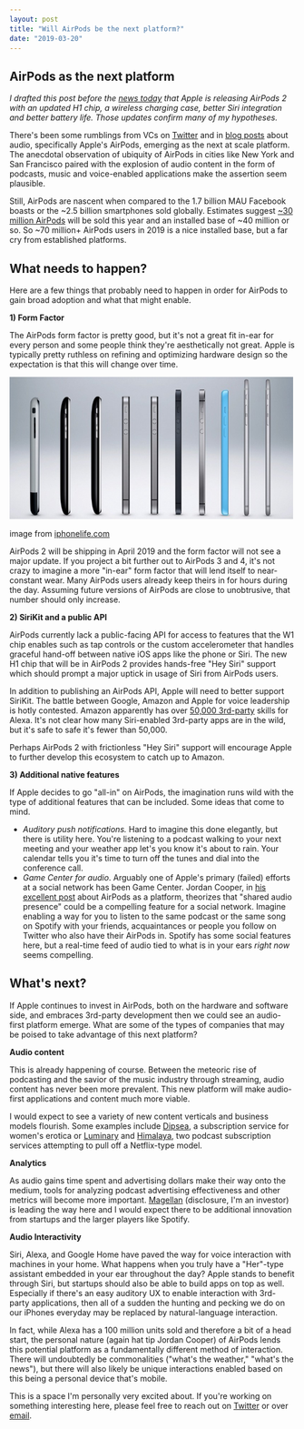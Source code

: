 ```yaml
---
layout: post
title: "Will AirPods be the next platform?"
date: "2019-03-20"
---
```


## AirPods as the next platform

*I drafted this post before the [news today](https://www.theverge.com/2019/3/20/18274040/apple-second-gen-airpods-wireless-charging-case-siri-h1) that Apple is releasing AirPods 2 with an updated H1 chip, a wireless charging case, better Siri integration and better battery life. Those updates confirm many of my hypotheses.*

There's been some rumblings from VCs on [Twitter](https://twitter.com/arjunblj/status/1083755361931354112?s=20) and in [blog posts](https://jordancooper.blog/2018/08/29/airpods-as-the-next-platform-and-the-native-applications-therein/) about audio, specifically Apple's AirPods, emerging as the next at scale platform. The anecdotal observation of ubiquity of AirPods in cities like New York and San Francisco paired with the explosion of audio content in the form of podcasts, music and voice-enabled applications make the assertion seem plausible.

Still, AirPods are nascent when compared to the 1.7 billion MAU Facebook boasts or the ~2.5 billion smartphones sold globally. Estimates suggest [~30 million AirPods](https://www.cnbc.com/2018/12/03/apple-will-launch-new-airpods-in-2019-sales-expected-to-grow.html) will be sold this year and an installed base of ~40 million or so. So ~70 million+ AirPods users in 2019 is a nice installed base, but a far cry from established platforms. 

## What needs to happen?

Here are a few things that probably need to happen in order for AirPods to gain broad adoption and what that might enable.

**1) Form Factor**

The AirPods form factor is pretty good, but it's not a great fit in-ear for every person and some people think they're aesthetically not great. Apple is typically pretty ruthless on refining and optimizing hardware design so the expectation is that this will change over time.

<img src="/assets/images/allphones.jpg" alt="" style="width:500px;height:250px;">

image from [iphonelife.com](https://www.iphonelife.com/content/evolution-iphone-every-model-2007-2016)

AirPods 2 will be shipping in April 2019 and the form factor will not see a major update. If you project a bit further out to AirPods 3 and 4, it's not crazy to imagine a more "in-ear" form factor that will lend itself to near-constant wear. Many AirPods users already keep theirs in for hours during the day. Assuming future versions of AirPods are close to unobtrusive, that number should only increase.

**2) SiriKit and a public API**

AirPods currently lack a public-facing API for access to features that the W1 chip enables such as tap controls or the custom accelerometer that handles graceful hand-off between native iOS apps like the phone or Siri. The new H1 chip that will be in AirPods 2 provides hands-free "Hey Siri" support which should prompt a major uptick in usage of Siri from AirPods users.

In addition to publishing an AirPods API, Apple will need to better support SiriKit. The battle between Google, Amazon and Apple for voice leadership is hotly contested. Amazon apparently has over [50,000 3rd-party](https://techcrunch.com/2019/01/02/the-number-of-alexa-skills-in-the-u-s-more-than-doubled-in-2018/) skills for Alexa. It's not clear how many Siri-enabled 3rd-party apps are in the wild, but it's safe to safe it's fewer than 50,000.

Perhaps AirPods 2 with frictionless "Hey Siri" support will encourage Apple to further develop this ecosystem to catch up to Amazon.

**3) Additional native features**

If Apple decides to go "all-in" on AirPods, the imagination runs wild with the type of additional features that can be included. Some ideas that come to mind.

- *Auditory push notifications.* Hard to imagine this done elegantly, but there is utility here. You're listening to a podcast walking to your next meeting and your weather app let's you know it's about to rain. Your calendar tells you it's time to turn off the tunes and dial into the conference call.
- *Game Center for audio*. Arguably one of Apple's primary (failed) efforts at a social network has been Game Center. Jordan Cooper, in [his excellent post](https://jordancooper.blog/2018/08/29/airpods-as-the-next-platform-and-the-native-applications-therein/) about AirPods as a platform, theorizes that "shared audio presence" could be a compelling feature for a social network. Imagine enabling a way for you to listen to the same podcast or the same song on Spotify with your friends, acquaintances or people you follow on Twitter who also have their AirPods in. Spotify has some social features here, but a real-time feed of audio tied to what is in your ears *right now* seems compelling.

## **What's next?**

If Apple continues to invest in AirPods, both on the hardware and software side, and embraces 3rd-party development then we could see an audio-first platform emerge. What are some of the types of companies that may be poised to take advantage of this next platform?

**Audio content**

This is already happening of course. Between the meteoric rise of podcasting and the savior of the music industry through streaming, audio content has never been more prevalent. This new platform will make audio-first applications and content much more viable. 

I would expect to see a variety of new content verticals and business models flourish. Some examples include [Dipsea](https://techcrunch.com/2019/02/26/dipsea-raises-5-5m-for-short-form-sexy-audio-stories/), a subscription service for women's erotica or [Luminary](https://www.nytimes.com/2019/03/03/business/media/luminary-media-podcast-app.html) and [Himalaya](https://variety.com/2019/digital/news/podcast-platform-himalaya-raises-100-million-launches-apps-with-tipping-function-1203130068/), two podcast subscription services attempting to pull off a Netflix-type model.

**Analytics**

As audio gains time spent and advertising dollars make their way onto the medium, tools for analyzing podcast advertising effectiveness and other metrics will become more important. [Magellan](https://www.magellan.ai/) (disclosure, I'm an investor) is leading the way here and I would expect there to be additional innovation from startups and the larger players like Spotify.

**Audio Interactivity**

Siri, Alexa, and Google Home have paved the way for voice interaction with machines in your home. What happens when you truly have a "Her"-type assistant embedded in your ear throughout the day? Apple stands to benefit through Siri, but startups should also be able to build apps on top as well. Especially if there's an easy auditory UX to enable interaction with 3rd-party applications, then all of a sudden the hunting and pecking we do on our iPhones everyday may be replaced by natural-language interaction.

In fact, while Alexa has a 100 million units sold and therefore a bit of a head start, the personal nature (again hat tip Jordan Cooper) of AirPods lends this potential platform as a fundamentally different method of interaction. There will undoubtedly be commonalities ("what's the weather," "what's the news"), but there will also likely be unique interactions enabled based on this being a personal device that's mobile.

This is a space I'm personally very excited about. If you're working on something interesting here, please feel free to reach out on [Twitter](http://twitter.com/tgeisenheimer) or over [email](mailto:tim@highgravitas.com).